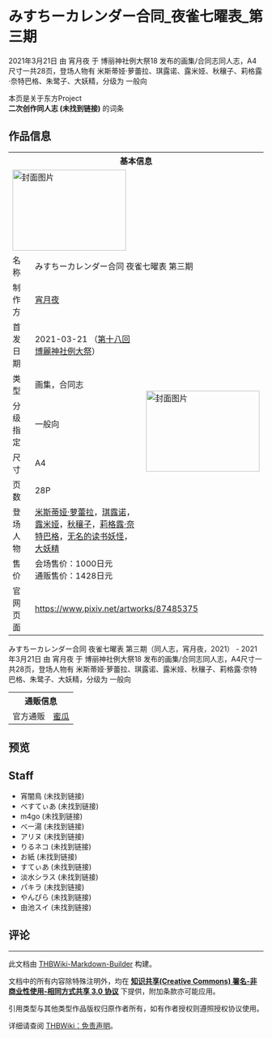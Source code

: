 # みすちーカレンダー合同_夜雀七曜表_第三期

<!-- source html: G:\repos\THBWiki-Markdown-Builder\THBWikiMarkdown\Temp\main\3\3d\ns0%3A%E3%81%BF%E3%81%99%E3%81%A1%E3%83%BC%E3%82%AB%E3%83%AC%E3%83%B3%E3%83%80%E3%83%BC%E5%90%88%E5%90%8C_%E5%A4%9C%E9%9B%80%E4%B8%83%E6%9B%9C%E8%A1%A8_%E7%AC%AC%E4%B8%89%E6%9C%9F.html -->

2021年3月21日 由 宵月夜 于 博丽神社例大祭18 发布的画集/合同志同人志，A4尺寸一共28页，登场人物有 米斯蒂娅·萝蕾拉、琪露诺、露米娅、秋穰子、莉格露·奈特巴格、朱鹭子、大妖精，分级为 一般向

本页是关于东方Project  
 **二次创作同人志 (未找到链接)** 的词条

## 作品信息

<table><tbody><tr><th colspan="3">基本信息</th></tr><tr><td class="cover-artwork-mobile" colspan="2"><a href="./文件-みすちーカレンダー合同_夜雀七曜表_第三期封面.jpg.md" class="image" title="封面图片"><img alt="封面图片" src="https://upload.thwiki.cc/thumb/7/7d/%E3%81%BF%E3%81%99%E3%81%A1%E3%83%BC%E3%82%AB%E3%83%AC%E3%83%B3%E3%83%80%E3%83%BC%E5%90%88%E5%90%8C_%E5%A4%9C%E9%9B%80%E4%B8%83%E6%9B%9C%E8%A1%A8_%E7%AC%AC%E4%B8%89%E6%9C%9F%E5%B0%81%E9%9D%A2.jpg/224px-%E3%81%BF%E3%81%99%E3%81%A1%E3%83%BC%E3%82%AB%E3%83%AC%E3%83%B3%E3%83%80%E3%83%BC%E5%90%88%E5%90%8C_%E5%A4%9C%E9%9B%80%E4%B8%83%E6%9B%9C%E8%A1%A8_%E7%AC%AC%E4%B8%89%E6%9C%9F%E5%B0%81%E9%9D%A2.jpg" decoding="async" loading="lazy" width="224" height="160" srcset="https://upload.thwiki.cc/thumb/7/7d/%E3%81%BF%E3%81%99%E3%81%A1%E3%83%BC%E3%82%AB%E3%83%AC%E3%83%B3%E3%83%80%E3%83%BC%E5%90%88%E5%90%8C_%E5%A4%9C%E9%9B%80%E4%B8%83%E6%9B%9C%E8%A1%A8_%E7%AC%AC%E4%B8%89%E6%9C%9F%E5%B0%81%E9%9D%A2.jpg/336px-%E3%81%BF%E3%81%99%E3%81%A1%E3%83%BC%E3%82%AB%E3%83%AC%E3%83%B3%E3%83%80%E3%83%BC%E5%90%88%E5%90%8C_%E5%A4%9C%E9%9B%80%E4%B8%83%E6%9B%9C%E8%A1%A8_%E7%AC%AC%E4%B8%89%E6%9C%9F%E5%B0%81%E9%9D%A2.jpg 1.5x, https://upload.thwiki.cc/thumb/7/7d/%E3%81%BF%E3%81%99%E3%81%A1%E3%83%BC%E3%82%AB%E3%83%AC%E3%83%B3%E3%83%80%E3%83%BC%E5%90%88%E5%90%8C_%E5%A4%9C%E9%9B%80%E4%B8%83%E6%9B%9C%E8%A1%A8_%E7%AC%AC%E4%B8%89%E6%9C%9F%E5%B0%81%E9%9D%A2.jpg/448px-%E3%81%BF%E3%81%99%E3%81%A1%E3%83%BC%E3%82%AB%E3%83%AC%E3%83%B3%E3%83%80%E3%83%BC%E5%90%88%E5%90%8C_%E5%A4%9C%E9%9B%80%E4%B8%83%E6%9B%9C%E8%A1%A8_%E7%AC%AC%E4%B8%89%E6%9C%9F%E5%B0%81%E9%9D%A2.jpg 2x" data-file-width="900" data-file-height="642"></a></td>
</tr><tr><td class="label">名称</td><td colspan="2"> みすちーカレンダー合同 夜雀七曜表 第三期 </td></tr><tr><td class="label">制作方</td><td><a href="./宵月夜.md" title="宵月夜">宵月夜</a></td><td class="cover-artwork" rowspan="8" style="min-width:224px;"><a href="./文件-みすちーカレンダー合同_夜雀七曜表_第三期封面.jpg.md" class="image" title="封面图片"><img alt="封面图片" src="https://upload.thwiki.cc/thumb/7/7d/%E3%81%BF%E3%81%99%E3%81%A1%E3%83%BC%E3%82%AB%E3%83%AC%E3%83%B3%E3%83%80%E3%83%BC%E5%90%88%E5%90%8C_%E5%A4%9C%E9%9B%80%E4%B8%83%E6%9B%9C%E8%A1%A8_%E7%AC%AC%E4%B8%89%E6%9C%9F%E5%B0%81%E9%9D%A2.jpg/224px-%E3%81%BF%E3%81%99%E3%81%A1%E3%83%BC%E3%82%AB%E3%83%AC%E3%83%B3%E3%83%80%E3%83%BC%E5%90%88%E5%90%8C_%E5%A4%9C%E9%9B%80%E4%B8%83%E6%9B%9C%E8%A1%A8_%E7%AC%AC%E4%B8%89%E6%9C%9F%E5%B0%81%E9%9D%A2.jpg" decoding="async" loading="lazy" width="224" height="160" srcset="https://upload.thwiki.cc/thumb/7/7d/%E3%81%BF%E3%81%99%E3%81%A1%E3%83%BC%E3%82%AB%E3%83%AC%E3%83%B3%E3%83%80%E3%83%BC%E5%90%88%E5%90%8C_%E5%A4%9C%E9%9B%80%E4%B8%83%E6%9B%9C%E8%A1%A8_%E7%AC%AC%E4%B8%89%E6%9C%9F%E5%B0%81%E9%9D%A2.jpg/336px-%E3%81%BF%E3%81%99%E3%81%A1%E3%83%BC%E3%82%AB%E3%83%AC%E3%83%B3%E3%83%80%E3%83%BC%E5%90%88%E5%90%8C_%E5%A4%9C%E9%9B%80%E4%B8%83%E6%9B%9C%E8%A1%A8_%E7%AC%AC%E4%B8%89%E6%9C%9F%E5%B0%81%E9%9D%A2.jpg 1.5x, https://upload.thwiki.cc/thumb/7/7d/%E3%81%BF%E3%81%99%E3%81%A1%E3%83%BC%E3%82%AB%E3%83%AC%E3%83%B3%E3%83%80%E3%83%BC%E5%90%88%E5%90%8C_%E5%A4%9C%E9%9B%80%E4%B8%83%E6%9B%9C%E8%A1%A8_%E7%AC%AC%E4%B8%89%E6%9C%9F%E5%B0%81%E9%9D%A2.jpg/448px-%E3%81%BF%E3%81%99%E3%81%A1%E3%83%BC%E3%82%AB%E3%83%AC%E3%83%B3%E3%83%80%E3%83%BC%E5%90%88%E5%90%8C_%E5%A4%9C%E9%9B%80%E4%B8%83%E6%9B%9C%E8%A1%A8_%E7%AC%AC%E4%B8%89%E6%9C%9F%E5%B0%81%E9%9D%A2.jpg 2x" data-file-width="900" data-file-height="642"></a></td>
</tr><tr><td class="label">首发日期</td><td>2021-03-21&#160;（<a href="/展会作品列表?e=%E5%8D%9A%E4%B8%BD%E7%A5%9E%E7%A4%BE%E4%BE%8B%E5%A4%A7%E7%A5%AD%2318">第十八回 博麗神社例大祭</a>）</td></tr><tr><td class="label">类型</td><td>画集，合同志</td></tr><tr><td class="label">分级指定</td><td>一般向</td></tr><tr><td class="label">尺寸</td><td>A4</td></tr><tr><td class="label">页数</td><td>28P</td></tr><tr><td class="label">登场人物</td><td><a href="./米斯蒂娅·萝蕾拉.md" title="米斯蒂娅·萝蕾拉">米斯蒂娅·萝蕾拉</a>，<a href="./琪露诺.md" title="琪露诺">琪露诺</a>，<a href="./露米娅.md" title="露米娅">露米娅</a>，<a href="./秋穰子.md" title="秋穰子">秋穰子</a>，<a href="./莉格露·奈特巴格.md" title="莉格露·奈特巴格">莉格露·奈特巴格</a>，<a href="./无名的读书妖怪.md" title="无名的读书妖怪">无名的读书妖怪</a>，<a href="./大妖精.md" title="大妖精">大妖精</a></td></tr><tr><td class="label">售价</td><td>会场售价：1000日元<br>通贩售价：1428日元</td></tr>
<tr><td class="label">官网页面</td><td colspan="2"><a rel="nofollow" class="external free" href="https://www.pixiv.net/artworks/87485375">https://www.pixiv.net/artworks/87485375</a></td></tr></tbody></table>

みすちーカレンダー合同 夜雀七曜表 第三期（同人志，宵月夜，2021） - 2021年3月21日 由 宵月夜 于 博丽神社例大祭18 发布的画集/合同志同人志，A4尺寸一共28页，登场人物有 米斯蒂娅·萝蕾拉、琪露诺、露米娅、秋穰子、莉格露·奈特巴格、朱鹭子、大妖精，分级为 一般向

<table><tbody><tr><th colspan="3">通贩信息</th></tr><tr><td class="label">官方通贩</td><td colspan="2"><a rel="nofollow" class="external text" href="https://www.melonbooks.co.jp/detail/detail.php?product_id=821668">蜜瓜</a></td></tr></tbody></table>



## 预览

## Staff
- 宵闇鳥 (未找到链接)
- べすてぃあ (未找到链接)
- m4go (未找到链接)
- べー湯 (未找到链接)
- アリヌ (未找到链接)
- りるネコ (未找到链接)
- お紙 (未找到链接)
- すてぃあ (未找到链接)
- 淡水シラス (未找到链接)
- パキラ (未找到链接)
- やんぴら (未找到链接)
- 由池スイ (未找到链接)


## 评论




---

此文档由 [THBWiki-Markdown-Builder](https://github.com/Delsin-Yu/THBWiki-Markdown-Builder) 构建。

文档中的所有内容除特殊注明外，均在 [**知识共享(Creative Commons) 署名-非商业性使用-相同方式共享 3.0 协议**](https://creativecommons.org/licenses/by-sa/3.0/deed.zh-hans) 下提供，附加条款亦可能应用。

引用类型与其他类型作品版权归原作者所有，如有作者授权则遵照授权协议使用。

详细请查阅 [THBWiki：免责声明](https://thbwiki.cc/THBWiki:%E5%85%8D%E8%B4%A3%E5%A3%B0%E6%98%8E)。

